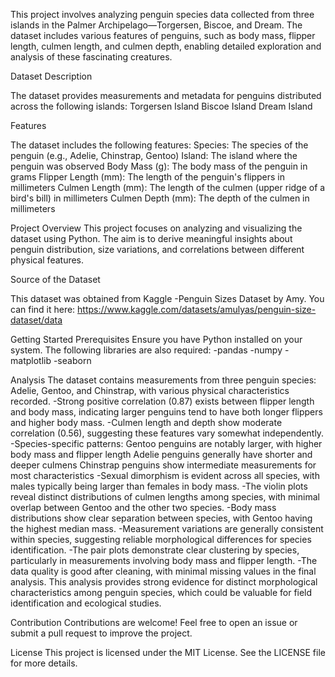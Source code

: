 This project involves analyzing penguin species data collected from three islands in the Palmer Archipelago—Torgersen, Biscoe, and Dream. The dataset includes various features of penguins, such as body mass, flipper length, culmen length, and culmen depth, enabling detailed exploration and analysis of these fascinating creatures.

Dataset Description

The dataset provides measurements and metadata for penguins distributed across the following islands:
Torgersen Island
Biscoe Island
Dream Island

Features

The dataset includes the following features:
Species: The species of the penguin (e.g., Adelie, Chinstrap, Gentoo)
Island: The island where the penguin was observed
Body Mass (g): The body mass of the penguin in grams
Flipper Length (mm): The length of the penguin's flippers in millimeters
Culmen Length (mm): The length of the culmen (upper ridge of a bird's bill) in millimeters
Culmen Depth (mm): The depth of the culmen in millimeters

Project Overview
This project focuses on analyzing and visualizing the dataset using Python. The aim is to derive meaningful insights about penguin distribution, size variations, and correlations between different physical features.

Source of the Dataset

This dataset was obtained from Kaggle -Penguin Sizes Dataset by Amy. You can find it here: 
https://www.kaggle.com/datasets/amulyas/penguin-size-dataset/data

Getting Started
Prerequisites
Ensure you have Python installed on your system. 
The following libraries are also required:
-pandas
-numpy
-matplotlib
-seaborn

Analysis
The dataset contains measurements from three penguin species: Adelie, Gentoo, and Chinstrap, with various physical characteristics recorded.
-Strong positive correlation (0.87) exists between flipper length and body mass, indicating larger penguins tend to have both longer flippers and higher body mass.
-Culmen length and depth show moderate correlation (0.56), suggesting these features vary somewhat independently.
-Species-specific patterns:
  Gentoo penguins are notably larger, with higher body mass and flipper length
  Adelie penguins generally have shorter and deeper culmens
  Chinstrap penguins show intermediate measurements for most characteristics
-Sexual dimorphism is evident across all species, with males typically being larger than females in body mass.
-The violin plots reveal distinct distributions of culmen lengths among species, with minimal overlap between Gentoo and the other two species.
-Body mass distributions show clear separation between species, with Gentoo having the highest median mass.
-Measurement variations are generally consistent within species, suggesting reliable morphological differences for species identification.
-The pair plots demonstrate clear clustering by species, particularly in measurements involving body mass and flipper length.
-The data quality is good after cleaning, with minimal missing values in the final analysis.
This analysis provides strong evidence for distinct morphological characteristics among penguin species, which could be valuable for field identification and ecological studies.

Contribution
Contributions are welcome! Feel free to open an issue or submit a pull request to improve the project.

License
This project is licensed under the MIT License. See the LICENSE file for more details.
